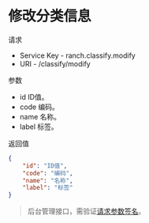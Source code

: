 # 修改分类信息

请求
- Service Key - ranch.classify.modify
- URI - /classify/modify

参数
- id ID值。
- code 编码。
- name 名称。
- label 标签。

返回值
```json
{
    "id": "ID值",
    "code": "编码",
    "name": "名称",
    "label": "标签"
}
```

> 后台管理接口，需验证[请求参数签名](https://github.com/heisedebaise/tephra/blob/master/tephra-ctrl/doc/sign.md)。
